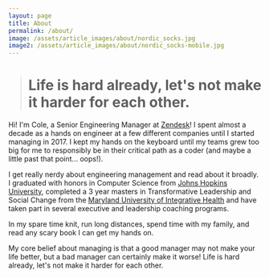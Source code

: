 ```yaml
---
layout: page
title: About
permalink: /about/
image: /assets/article_images/about/nordic_socks.jpg
image2: /assets/article_images/about/nordic_socks-mobile.jpg
---
```


># Life is hard already, let's not make it harder for each other.

Hi! I'm Cole, a Senior Engineering Manager at [Zendesk](https://www.zendesk.com/)! I spent almost a decade as a hands on engineer
at a few different companies until I started managing in 2017. I kept my hands on the keyboard until my teams grew too big
for me to responsibly be in their critical path as a coder (and maybe a little past that point... oops!).

I get really nerdy about engineering management and read about it broadly. I graduated with honors in Computer Science from
[Johns Hopkins University](https://www.jhu.edu/), completed a 3 year masters in Transformative Leadership and
Social Change from the [Maryland University of Integrative Health](https://muih.edu/) and have taken part in several executive
and leadership coaching programs.

In my spare time knit, run long distances, spend time with my family, and read any scary book I can get my hands on.

My core belief about managing is that a good manager may not make your life better, but a bad manager can certainly make it worse!
Life is hard already, let's not make it harder for each other.
